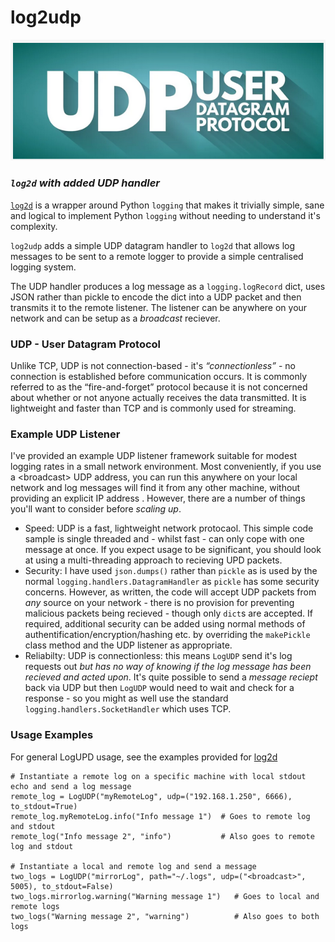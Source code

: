 # **log2udp**
<p align="center">
    <img src="assets/UDPglyph.png">
</p>

### _`log2d` with added UDP handler_

[`log2d`](https://github.com/PFython/log2d) is a wrapper around Python `logging` that makes it trivially simple, sane and logical to implement Python `logging` without needing to understand it's complexity.

`log2udp` adds a simple UDP datagram handler to `log2d` that allows log messages to be sent to a remote logger to provide a simple centralised logging system.

The UDP handler produces a log message as a `logging.logRecord` dict, uses JSON rather than pickle to encode the dict into a UDP packet and then transmits it to the remote listener. The listener can be anywhere on your network and can be setup as a _broadcast_ reciever.

### **UDP - User Datagram Protocol**
Unlike TCP, UDP is not connection-based - it's _“connectionless”_ - no connection is established before communication occurs. It is commonly referred to as the “fire-and-forget” protocol because it is not concerned about whether or not anyone actually receives the data transmitted. It is lightweight and faster than TCP and is commonly used for streaming.

### **Example UDP Listener**
I've provided an example UDP listener framework suitable for modest logging rates in a small network environment. Most conveniently, if you use a \<broadcast\> UDP address, you can run this anywhere on your local network and log messages will find it from any other machine, without providing an explicit IP address . However, there are a number of things you'll want to consider before *scaling up*.
* Speed: UDP is a fast, lightweight network protocaol.  This simple code sample is single threaded and - whilst fast - can only cope with one message at once.  If you expect usage to be significant, you should look at using a multi-threading approach to recieving UPD packets.
* Security: I have used `json.dumps()` rather than `pickle` as is used by the normal `logging.handlers.DatagramHandler` as `pickle` has some security concerns.  However, as written, the code will accept UDP packets from *any* source on your network - there is no provision for preventing malicious packets being recieved - though only `dict`s are accepted.  If required, additional security can be added using normal methods of authentification/encryption/hashing etc. by overriding the `makePickle` class method and the UDP listener as appropriate.
* Reliabilty: UDP is connectionless: this means `LogUDP` send it's log requests out *but has no way of knowing if the log message has been recieved and acted upon*.  It's quite possible to send a *message reciept* back via UDP but then `LogUDP` would need to wait and check for a response - so you might as well use the standard `logging.handlers.SocketHandler` which uses TCP.
    
### **Usage Examples**
For general LogUPD usage, see the examples provided for [log2d](https://github.com/PFython/log2d#cookbook)
```
# Instantiate a remote log on a specific machine with local stdout echo and send a log message
remote_log = LogUDP("myRemoteLog", udp=("192.168.1.250", 6666), to_stdout=True)
remote_log.myRemoteLog.info("Info message 1")  # Goes to remote log and stdout
remote_log("Info message 2", "info")           # Also goes to remote log and stdout

# Instantiate a local and remote log and send a message
two_logs = LogUDP("mirrorLog", path="~/.logs", udp=("<broadcast>", 5005), to_stdout=False)
two_logs.mirrorlog.warning("Warning message 1")   # Goes to local and remote logs
two_logs("Warning message 2", "warning")          # Also goes to both logs

```
